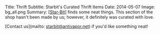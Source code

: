 Title: Thrift
Subtitle: Starbit's Curated Thrift Items
Date: 2014-05-07
Image: bg_all.png
Summary: [[Star-Bit](#star-bit)] finds some neat things. This section of the shop hasn't been made by us; however, it definitely was curated with love.

[Contact us](mailto: starbit@antivapor.net) if you'd like something neat!